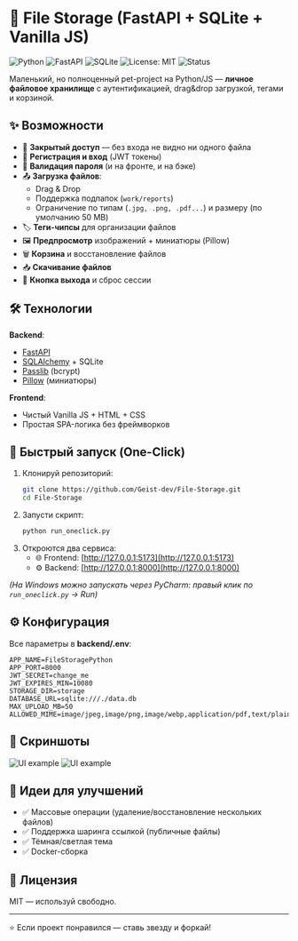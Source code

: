 
# 📁 File Storage (FastAPI + SQLite + Vanilla JS)

![Python](https://img.shields.io/badge/Python-3.10%2B-blue?logo=python)
![FastAPI](https://img.shields.io/badge/FastAPI-0.115.0-009688?logo=fastapi)
![SQLite](https://img.shields.io/badge/SQLite-DB-003B57?logo=sqlite)
![License: MIT](https://img.shields.io/badge/License-MIT-yellow.svg)
![Status](https://img.shields.io/badge/status-active-success)

Маленький, но полноценный pet-project на Python/JS — **личное файловое хранилище** с аутентификацией, drag&drop загрузкой, тегами и корзиной.  

## ✨ Возможности
- 🔐 **Закрытый доступ** — без входа не видно ни одного файла  
- 📝 **Регистрация и вход** (JWT токены)  
- 🚫 **Валидация пароля** (и на фронте, и на бэке)  
- 📤 **Загрузка файлов**:
  - Drag & Drop
  - Поддержка подпапок (`work/reports`)
  - Ограничение по типам (`.jpg, .png, .pdf...`) и размеру (по умолчанию 50 MB)  
- 🏷️ **Теги-чипсы** для организации файлов  
- 🖼 **Предпросмотр** изображений + миниатюры (Pillow)  
- 🗑 **Корзина** и восстановление файлов  
- 📥 **Скачивание файлов**  
- 🚪 **Кнопка выхода** и сброс сессии  

## 🛠 Технологии
**Backend**:
- [FastAPI](https://fastapi.tiangolo.com/)  
- [SQLAlchemy](https://www.sqlalchemy.org/) + SQLite  
- [Passlib](https://passlib.readthedocs.io/) (bcrypt)  
- [Pillow](https://pillow.readthedocs.io/) (миниатюры)  

**Frontend**:
- Чистый Vanilla JS + HTML + CSS  
- Простая SPA-логика без фреймворков  

## 🚀 Быстрый запуск (One-Click)
1. Клонируй репозиторий:
   ```bash
   git clone https://github.com/Geist-dev/File-Storage.git
   cd File-Storage
   ```
2. Запусти скрипт:
   ```bash
   python run_oneclick.py
   ```
3. Откроются два сервиса:
   - 🌐 Frontend: [http://127.0.0.1:5173](http://127.0.0.1:5173)  
   - ⚙️ Backend: [http://127.0.0.1:8000](http://127.0.0.1:8000)  

*(На Windows можно запускать через PyCharm: правый клик по `run_oneclick.py` → Run)*

## ⚙️ Конфигурация
Все параметры в **backend/.env**:
```env
APP_NAME=FileStoragePython
APP_PORT=8000
JWT_SECRET=change_me
JWT_EXPIRES_MIN=10080
STORAGE_DIR=storage
DATABASE_URL=sqlite:///./data.db
MAX_UPLOAD_MB=50
ALLOWED_MIME=image/jpeg,image/png,image/webp,application/pdf,text/plain
```

## 📸 Скриншоты

![UI example](https://media.discordapp.net/attachments/1187106057403769018/1411493221619466340/image.png?ex=68b4db00&is=68b38980&hm=8c73af8dad5bb9ef128e1c52503c9f856a0809d28d504c71fab0827bf5b9550b&=&format=webp&quality=lossless&width=1240&height=860)
![UI example](https://media.discordapp.net/attachments/1187106057403769018/1411493929840279643/image.png?ex=68b4dba9&is=68b38a29&hm=31c40731251adadc3a54ca4a306286adad74b4293e11a505c65fcd880d047a8a&=&format=webp&quality=lossless&width=1629&height=810)

## 🤝 Идеи для улучшений
- ✅ Массовые операции (удаление/восстановление нескольких файлов)  
- ✅ Поддержка шаринга ссылкой (публичные файлы)  
- ✅ Тёмная/светлая тема  
- ✅ Docker-сборка  

## 📜 Лицензия
MIT — используй свободно.

---

⭐ Если проект понравился — ставь звезду и форкай!

